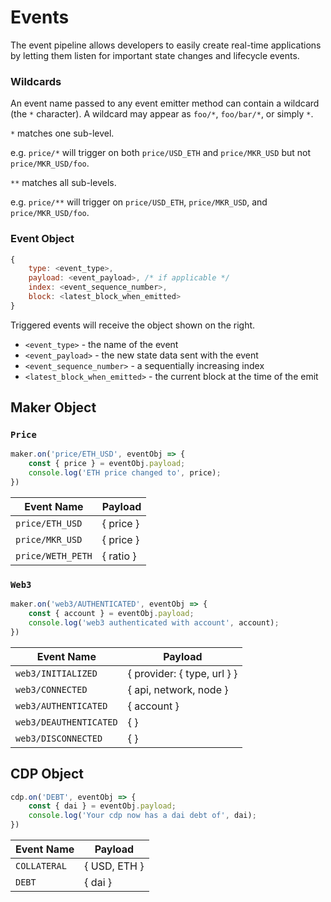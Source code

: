 # Events

The event pipeline allows developers to easily create real-time applications by letting them listen for important state changes and lifecycle events.

### Wildcards

An event name passed to any event emitter method can contain a wildcard (the `*` character). A wildcard may appear as `foo/*`, `foo/bar/*`, or simply `*`.

`*` matches one sub-level.

e.g. `price/*` will trigger on both `price/USD_ETH` and `price/MKR_USD` but not `price/MKR_USD/foo`.

`**` matches all sub-levels.

e.g. `price/**` will trigger on `price/USD_ETH`, `price/MKR_USD`, and `price/MKR_USD/foo`.

### Event Object

```javascript
{
    type: <event_type>,
    payload: <event_payload>, /* if applicable */
    index: <event_sequence_number>,
    block: <latest_block_when_emitted>
}
```

Triggered events will receive the object shown on the right.

* `<event_type>` - the name of the event
* `<event_payload>` - the new state data sent with the event
* `<event_sequence_number>` - a sequentially increasing index
* `<latest_block_when_emitted>` - the current block at the time of the emit

## Maker Object


### `Price`

```javascript
maker.on('price/ETH_USD', eventObj => {
    const { price } = eventObj.payload;
    console.log('ETH price changed to', price);
})
```


Event Name        | Payload
----------        | --------------
`price/ETH_USD`   | { price }
`price/MKR_USD`   | { price }
`price/WETH_PETH` | { ratio }


### `Web3`


```javascript
maker.on('web3/AUTHENTICATED', eventObj => {
    const { account } = eventObj.payload;
    console.log('web3 authenticated with account', account);
})
```

Event Name            | Payload
----------            | --------------
`web3/INITIALIZED`    | { provider: { type, url } }
`web3/CONNECTED`      | { api, network, node }
`web3/AUTHENTICATED`  | { account }
`web3/DEAUTHENTICATED`| { }
`web3/DISCONNECTED`   | { }


## CDP Object

```javascript
cdp.on('DEBT', eventObj => {
    const { dai } = eventObj.payload;
    console.log('Your cdp now has a dai debt of', dai);
})
```

Event Name   | Payload
------------ | --------------
`COLLATERAL` | { USD, ETH }
`DEBT`       | { dai }
